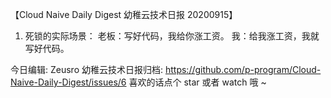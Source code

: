 【Cloud Naive Daily Digest 幼稚云技术日报 20200915】
 
1. 死锁的实际场景：
老板：写好代码，我给你涨工资。
我：给我涨工资，我就写好代码。

今日编辑: Zeusro
幼稚云技术日报归档: 
https://github.com/p-program/Cloud-Naive-Daily-Digest/issues/6
喜欢的话点个 star 或者 watch 哦 ~
